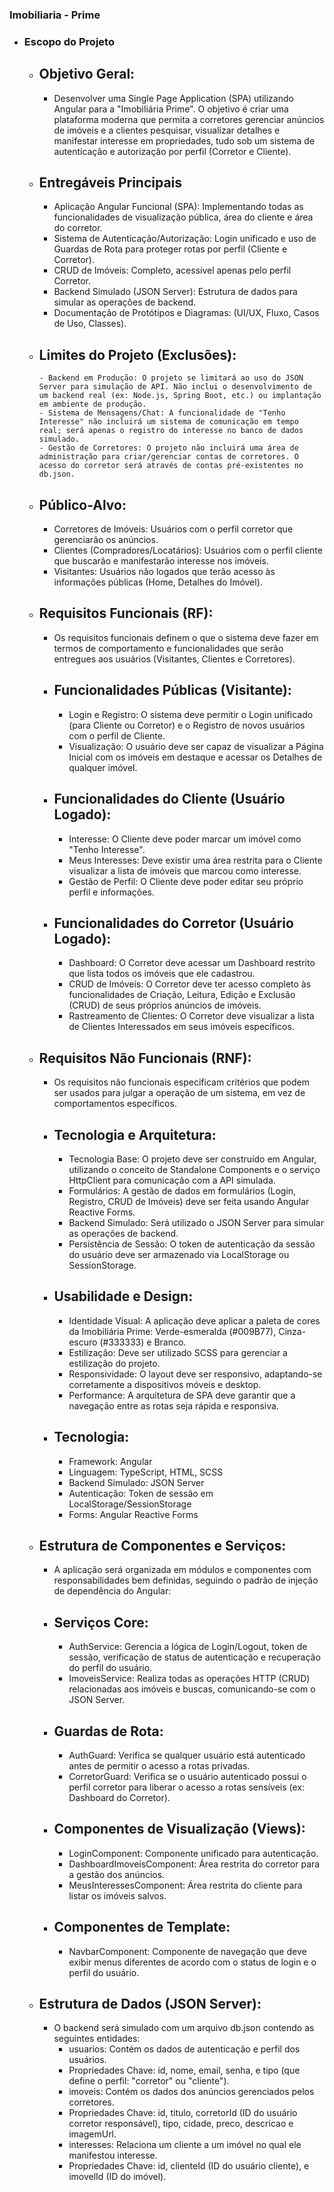 ### Imobiliaria - Prime

- ### Escopo do Projeto

    - ## Objetivo Geral:
         -  Desenvolver uma Single Page Application (SPA) utilizando Angular para a "Imobiliária Prime". O objetivo é criar uma plataforma moderna que permita a corretores gerenciar anúncios de imóveis e a clientes pesquisar, visualizar detalhes e manifestar interesse em propriedades, tudo sob um sistema de autenticação e autorização por perfil (Corretor e Cliente).

   - ## Entregáveis Principais
        - Aplicação Angular Funcional (SPA): Implementando todas as funcionalidades de visualização pública, área do cliente e área do corretor.
        - Sistema de Autenticação/Autorização: Login unificado e uso de Guardas de Rota para proteger rotas por perfil (Cliente e Corretor).
        - CRUD de Imóveis: Completo, acessível apenas pelo perfil Corretor.
        - Backend Simulado (JSON Server): Estrutura de dados para simular as operações de backend.
        - Documentação de Protótipos e Diagramas: (UI/UX, Fluxo, Casos de Uso, Classes).

   - ## Limites do Projeto (Exclusões):
         - Backend em Produção: O projeto se limitará ao uso do JSON Server para simulação de API. Não inclui o desenvolvimento de um backend real (ex: Node.js, Spring Boot, etc.) ou implantação em ambiente de produção.
         - Sistema de Mensagens/Chat: A funcionalidade de "Tenho Interesse" não incluirá um sistema de comunicação em tempo real; será apenas o registro do interesse no banco de dados simulado.
         - Gestão de Corretores: O projeto não incluirá uma área de administração para criar/gerenciar contas de corretores. O acesso do corretor será através de contas pré-existentes no db.json.

    - ## Público-Alvo:
         - Corretores de Imóveis: Usuários com o perfil corretor que gerenciarão os anúncios.
         - Clientes (Compradores/Locatários): Usuários com o perfil cliente que buscarão e manifestarão interesse nos imóveis.
         - Visitantes: Usuários não logados que terão acesso às informações públicas (Home, Detalhes do Imóvel).

    - ## Requisitos Funcionais (RF):
         - Os requisitos funcionais definem o que o sistema deve fazer em termos de comportamento e funcionalidades que serão entregues aos usuários (Visitantes, Clientes e Corretores).

       - ## Funcionalidades Públicas (Visitante):
            - Login e Registro: O sistema deve permitir o Login unificado (para Cliente ou Corretor) e o Registro de novos usuários com o perfil de Cliente.
            - Visualização: O usuário deve ser capaz de visualizar a Página Inicial com os imóveis em destaque e acessar os Detalhes de qualquer imóvel.

        - ## Funcionalidades do Cliente (Usuário Logado):
            - Interesse: O Cliente deve poder marcar um imóvel como "Tenho Interesse".
            - Meus Interesses: Deve existir uma área restrita para o Cliente visualizar a lista de imóveis que marcou como interesse.
            - Gestão de Perfil: O Cliente deve poder editar seu próprio perfil e informações.
       
        -  ## Funcionalidades do Corretor (Usuário Logado):
            - Dashboard: O Corretor deve acessar um Dashboard restrito que lista todos os imóveis que ele cadastrou.
            - CRUD de Imóveis: O Corretor deve ter acesso completo às funcionalidades de Criação, Leitura, Edição e Exclusão (CRUD) de seus próprios anúncios de imóveis.
            - Rastreamento de Clientes: O Corretor deve visualizar a lista de Clientes Interessados em seus imóveis específicos.

    - ## Requisitos Não Funcionais (RNF):
        - Os requisitos não funcionais especificam critérios que podem ser usados para julgar a operação de um sistema, em vez de comportamentos específicos.

        - ## Tecnologia e Arquitetura:
            - Tecnologia Base: O projeto deve ser construído em Angular, utilizando o conceito de Standalone Components e o serviço HttpClient para comunicação com a API simulada.
            - Formulários: A gestão de dados em formulários (Login, Registro, CRUD de Imóveis) deve ser feita usando Angular Reactive Forms.
            - Backend Simulado: Será utilizado o JSON Server para simular as operações de backend.
            - Persistência de Sessão: O token de autenticação da sessão do usuário deve ser armazenado via LocalStorage ou SessionStorage.

        - ## Usabilidade e Design:
            - Identidade Visual: A aplicação deve aplicar a paleta de cores da Imobiliária Prime: Verde-esmeralda (#009B77), Cinza-escuro (#333333) e Branco.
            - Estilização: Deve ser utilizado SCSS para gerenciar a estilização do projeto.
            - Responsividade: O layout deve ser responsivo, adaptando-se corretamente a dispositivos móveis e desktop.
            - Performance: A arquitetura de SPA deve garantir que a navegação entre as rotas seja rápida e responsiva.

        - ## Tecnologia:
            - Framework: Angular
            - Linguagem: TypeScript, HTML, SCSS
            - Backend Simulado: JSON Server
            - Autenticação: Token de sessão em LocalStorage/SessionStorage
            - Forms: Angular Reactive Forms

    - ## Estrutura de Componentes e Serviços:
        - A aplicação será organizada em módulos e componentes com responsabilidades bem definidas, seguindo o padrão de injeção de dependência do Angular:

        - ## Serviços Core:
            - AuthService: Gerencia a lógica de Login/Logout, token de sessão, verificação de status de autenticação e recuperação do perfil do usuário.
            - ImoveisService: Realiza todas as operações HTTP (CRUD) relacionadas aos imóveis e buscas, comunicando-se com o JSON Server.

        - ## Guardas de Rota:
            - AuthGuard: Verifica se qualquer usuário está autenticado antes de permitir o acesso a rotas privadas.
            - CorretorGuard: Verifica se o usuário autenticado possui o perfil corretor para liberar o acesso a rotas sensíveis (ex: Dashboard do Corretor).

        - ## Componentes de Visualização (Views):
            - LoginComponent: Componente unificado para autenticação.
            - DashboardImoveisComponent: Área restrita do corretor para a gestão dos anúncios.
            - MeusInteressesComponent: Área restrita do cliente para listar os imóveis salvos.

        - ## Componentes de Template:
            - NavbarComponent: Componente de navegação que deve exibir menus diferentes de acordo com o status de login e o perfil do usuário.

    - ## Estrutura de Dados (JSON Server):
        - O backend será simulado com um arquivo db.json contendo as seguintes entidades:
            - usuarios: Contém os dados de autenticação e perfil dos usuários.
            - Propriedades Chave: id, nome, email, senha, e tipo (que define o perfil: "corretor" ou "cliente").
            - imoveis: Contém os dados dos anúncios gerenciados pelos corretores.
            - Propriedades Chave: id, titulo, corretorId (ID do usuário corretor responsável), tipo, cidade, preco, descricao e imagemUrl.
            - interesses: Relaciona um cliente a um imóvel no qual ele manifestou interesse.
            - Propriedades Chave: id, clienteId (ID do usuário cliente), e imovelId (ID do imóvel).

    